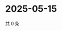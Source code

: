 # 2025-05-15

共 0 条

<!-- BEGIN ZHIHUQUESTIONS -->
<!-- 最后更新时间 Thu May 15 2025 19:10:03 GMT+0800 (China Standard Time) -->

<!-- END ZHIHUQUESTIONS -->

